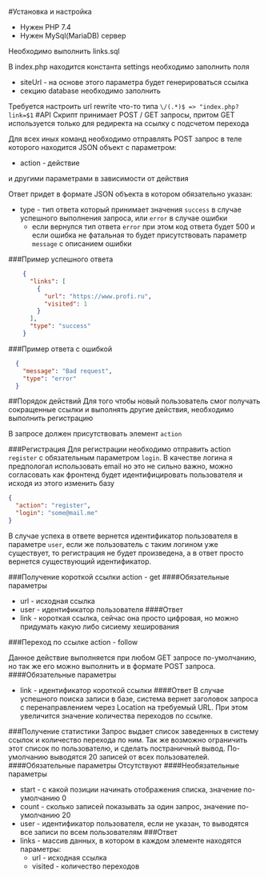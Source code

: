 #Установка и настройка
- Нужен PHP 7.4
- Нужен MySql(MariaDB) сервер 

Необходимо выполнить links.sql

В index.php находится константа settings
необходимо заполнить поля
- siteUrl - на основе этого параметра будет генерироваться ссылка
- секцию database необходимо заполнить

Требуется настроить url rewrite что-то типа 
``` \/(.*)$ => "index.php?link=$1 ```
#API
Скрипт принимает POST / GET запросы, притом GET используется только для редиректа на ссылку с подсчетом перехода

Для всех иных команд необходимо отправлять POST запрос в теле которого находится JSON объект с параметром:
- action - действие

и другими параметрами в зависимости от действия

Ответ придет в формате JSON объекта в котором обязательно указан:
- type - тип ответа который принимает значения ```success``` в случае успешного выполнения запроса, или ```error``` в случае ошибки
  - если вернулся тип ответа ```error``` при этом код ответа будет 500 и если ошибка не фатальная то будет присутствовать параметр ```message``` с описанием ошибки
    
###Пример успешного ответа
```json
    {
      "links": [
        {
          "url": "https://www.profi.ru",
          "visited": 1
        }
      ],
      "type": "success"
    }
```
###Пример ответа с ошибкой
```json
  {
    "message": "Bad request",
    "type": "error"
  }
```

##Порядок действий
Для того чтобы новый пользователь смог получать сокращенные ссылки и выполнять другие действия, необходимо выполнить регистрацию

В запросе должен присутствовать элемент ```action```

###Регистрация
Для регистрации необходимо отправить action ```register``` с обязательным параметром ```login```.
В качестве логина я предпологал использовать email но это не сильно важно, можно согласовать как фронтенд будет идентифицировать пользователя и исходя из этого изменить базу
```json
{
  "action": "register",
  "login": "some@mail.me"
}
```

В случае успеха в ответе вернется идентификатор пользователя в параметре ```user```, если же пользователь с таким логином уже существует, то регистрация не будет произведена, а в ответ просто вернется существующий идентификатор.

###Получение короткой ссылки
action - get
####Обязательные параметры
- url - исходная ссылка
- user - идентификатор пользователя
####Ответ
- link - короткая ссылка, сейчас она просто цифровая, но можно придумать какую либо сисиему хеширования

###Переход по ссылке
action - follow

Данное действие выполняется при любом GET запросе по-умолчанию, но так же его можно выполнить и в формате POST запроса.
####Обязательные параметры
- link - идентификатор короткой ссылки 
####Ответ
В случае успешного поиска записи в базе, система вернет заголовок запроса с перенаправлением через Location на требуемый URL.
При этом увеличится значение количества переходов по ссылке.

###Получение статистики
Запрос выдает список заведенных в систему ссылок и количество перехода по ним.
Так же возможно ограничить этот список по пользователю, и сделать постраничный вывод.
По-умолчанию выводятся 20 записей от всех пользователей.
####Обязательные параметры
Отсутствуют
####Необязательные параметры
- start - с какой позиции начинать отображения списка, значение по-умолчанию 0
- count - сколько записей показывать за один запрос, значение по-умолчанию 20
- user - идентификатор пользователя, если не указан, то выводятся все записи по всем пользователям
###Ответ
- links - массив данных, в котором в каждом элементе находятся параметры:
  - url - исходная ссылка
  - visited - количество переходов